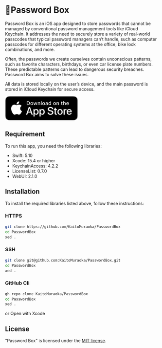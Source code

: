# 🔐Password Box

Password Box is an iOS app designed to store passwords that cannot be managed by conventional password management tools like iCloud Keychain. It addresses the need to securely store a variety of real-world passcodes that typical password managers can’t handle, such as computer passcodes for different operating systems at the office, bike lock combinations, and more.

Often, the passwords we create ourselves contain unconscious patterns, such as favorite characters, birthdays, or even car license plate numbers. These predictable patterns can lead to dangerous security breaches. Password Box aims to solve these issues.

All data is stored locally on the user’s device, and the main password is stored in iCloud Keychain for secure access.

[<img src="./docs/Assets/download-app-store.svg">](https://apps.apple.com/jp/app/passwordbox/id6520392403)

## Requirement

To run this app, you need the following libraries:

- Swift: 5.10
- Xcode: 15.4 or higher
- KeychainAccess: 4.2.2
- LicenseList: 0.7.0
- WebUI: 2.1.0

## Installation

To install the required libraries listed above, follow these instructions:

### HTTPS

```sh
git clone https://github.com/KaitoMuraoka/PasswordBox
cd PasswordBox
xed .
```

### SSH

```sh
git clone git@github.com:KaitoMuraoka/PasswordBox.git
cd PasswordBox
xed .
```

### GitHub Cli

```sh
gh repo clone KaitoMuraoka/PasswordBox
cd PasswordBox
xed .
```

or Open with Xcode

## License

"Password Box" is licensed under the [MIT license](./LICENSE.txt).
